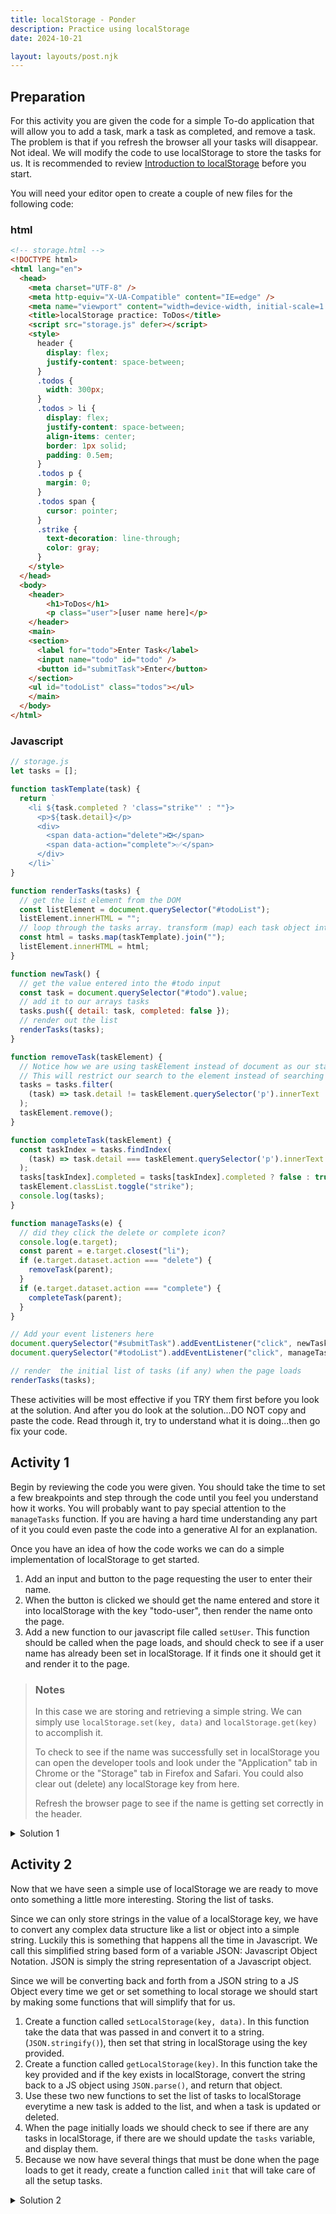 ```yaml
---
title: localStorage - Ponder
description: Practice using localStorage
date: 2024-10-21

layout: layouts/post.njk
---
```


## Preparation

For this activity you are given the code for a simple To-do application that will allow you to add a task, mark a task as completed, and remove a task. The problem is that if you refresh the browser all your tasks will disappear. Not ideal. We will modify the code to use localStorage to store the tasks for us. It is recommended to review [Introduction to localStorage](../prepare1) before you start.

You will need your editor open to create a couple of new files for the following code:

### html

```html
<!-- storage.html -->
<!DOCTYPE html>
<html lang="en">
  <head>
    <meta charset="UTF-8" />
    <meta http-equiv="X-UA-Compatible" content="IE=edge" />
    <meta name="viewport" content="width=device-width, initial-scale=1.0" />
    <title>localStorage practice: ToDos</title>
    <script src="storage.js" defer></script>
    <style>
      header {
        display: flex;
        justify-content: space-between;
      }
      .todos {
        width: 300px;
      }
      .todos > li {
        display: flex;
        justify-content: space-between;
        align-items: center;
        border: 1px solid;
        padding: 0.5em;
      }
      .todos p {
        margin: 0;
      }
      .todos span {
        cursor: pointer;
      }
      .strike {
        text-decoration: line-through;
        color: gray;
      }
    </style>
  </head>
  <body>
    <header>
        <h1>ToDos</h1>
        <p class="user">[user name here]</p>
    </header>
    <main>
    <section>
      <label for="todo">Enter Task</label>
      <input name="todo" id="todo" />
      <button id="submitTask">Enter</button>
    </section>
    <ul id="todoList" class="todos"></ul>
    </main>
  </body>
</html>
```

### Javascript

```javascript
// storage.js
let tasks = [];

function taskTemplate(task) {
  return `
    <li ${task.completed ? 'class="strike"' : ""}>
      <p>${task.detail}</p>
      <div>
        <span data-action="delete">❎</span>
        <span data-action="complete">✅</span>
      </div>
    </li>`
}

function renderTasks(tasks) {
  // get the list element from the DOM
  const listElement = document.querySelector("#todoList");
  listElement.innerHTML = "";
  // loop through the tasks array. transform (map) each task object into the appropriate HTML to represent a to-do.
  const html = tasks.map(taskTemplate).join("");
  listElement.innerHTML = html;
}

function newTask() {
  // get the value entered into the #todo input
  const task = document.querySelector("#todo").value;
  // add it to our arrays tasks
  tasks.push({ detail: task, completed: false });
  // render out the list
  renderTasks(tasks);
}

function removeTask(taskElement) {
  // Notice how we are using taskElement instead of document as our starting point?
  // This will restrict our search to the element instead of searching the whole document.
  tasks = tasks.filter(
    (task) => task.detail != taskElement.querySelector('p').innerText
  );
  taskElement.remove();
}

function completeTask(taskElement) {
  const taskIndex = tasks.findIndex(
    (task) => task.detail === taskElement.querySelector('p').innerText
  );
  tasks[taskIndex].completed = tasks[taskIndex].completed ? false : true;
  taskElement.classList.toggle("strike");
  console.log(tasks);
}

function manageTasks(e) {
  // did they click the delete or complete icon?
  console.log(e.target);
  const parent = e.target.closest("li");
  if (e.target.dataset.action === "delete") {
    removeTask(parent);
  }
  if (e.target.dataset.action === "complete") {
    completeTask(parent);
  }
}

// Add your event listeners here
document.querySelector("#submitTask").addEventListener("click", newTask);
document.querySelector("#todoList").addEventListener("click", manageTasks);

// render  the initial list of tasks (if any) when the page loads
renderTasks(tasks);
```

These activities will be most effective if you TRY them first before you look at the solution. And after you do look at the solution...DO NOT copy and paste the code. Read through it, try to understand what it is doing...then go fix your code.

## Activity 1

Begin by reviewing the code you were given. You should take the time to set a few breakpoints and step through the code until you feel you understand how it works.  You will probably want to pay special attention to the `manageTasks` function. If you are having a hard time understanding any part of it you could even paste the code into a generative AI for an explanation.

Once you have an idea of how the code works we can do a simple implementation of localStorage to get started.

1. Add an input and button to the page requesting the user to enter their name.
2. When the button is clicked we should get the name entered and store it into localStorage with the key "todo-user", then render the name onto the page.
3. Add a new function to our javascript file called `setUser`. This function should be called when the page loads, and should check to see if a user name has already been set in localStorage. If it finds one it should get it and render it to the page.

>### Notes
>In this case we are storing and retrieving a simple string. We can simply use `localStorage.set(key, data)` and `localStorage.get(key)` to accomplish it.
>
>To check to see if the name was successfully set in localStorage you can open the developer tools and look under the "Application" tab in Chrome or the "Storage" tab in Firefox and Safari. You could also clear out (delete) any localStorage key from here.
>
>Refresh the browser page to see if the name is getting set correctly in the header.

<details>
<summary>Solution 1</summary>

```html
<section>
  <label for="user">Name</label>
  <input type="text" id="user" value="[user name here]" />
  <button id="userNameButton">Enter</button>
</section>
<hr />
```


```javascript
function setUserName() {
  const name = localStorage.getItem("todo-user");
  if (name) {
    document.querySelector(".user").innerText = name;
  }
}
function userNameHandler() {
  const name = document.querySelector("#user").value;
  localStorage.setItem("todo-user", name);
  setUserName();
}

document
  .querySelector("#userNameButton")
  .addEventListener("click", userNameHandler);

  // check to see if a user name has been set...if yes then set it in the header
setUserName();
```

</details>

## Activity 2

Now that we have seen a simple use of localStorage we are ready to move onto something a little more interesting. Storing the list of tasks.

Since we can only store strings in the value of a localStorage key, we have to convert any complex data structure like a list or object into a simple string. Luckily this is something that happens all the time in Javascript. We call this simplified string based form of a variable JSON: Javascript Object Notation. JSON is simply the string representation of a Javascript object.

Since we will be converting back and forth from a JSON string to a JS Object every time we get or set something to local storage we should start by making some functions that will simplify that for us.

1. Create a function called `setLocalStorage(key, data)`. In this function take the data that was passed in and convert it to a string. (`JSON.stringify()`), then set that string in localStorage using the key provided.
2. Create a function called `getLocalStorage(key)`. In this function take the key provided and if the key exists in localStorage, convert the string back to a JS object using `JSON.parse()`, and return that object.
3. Use these two new functions to set the list of tasks to localStorage everytime a new task is added to the list, and when a task is updated or deleted.
4. When the page initially loads we should check to see if there are any tasks in localStorage, if there are we should update the `tasks` variable, and display them.
5. Because we now have several things that must be done when the page loads to get it ready, create a function called `init` that will take care of all the setup tasks.

<details>
<summary>Solution 2</summary>

```javascript
let tasks = [];

function setLocalStorage(key, data) {
  localStorage.setItem(key, JSON.stringify(data));
}

function getLocalStorage(key) {
  const storedValue = localStorage.getItem(key);
  // check to see if something was found
  if (storedValue) {
    return JSON.parse(storedValue);
  }
  // if not return an empty array
  return [];
}

function taskTemplate(task) {
  return `
    <li ${task.completed ? 'class="strike"' : ""}>
      <p>${task.detail}</p>
      <div>
        <span data-action="delete">❎</span>
        <span data-action="complete">✅</span>
      </div>
    </li>`;
}

function renderTasks(tasks) {
  // get the list element from the DOM
  const listElement = document.querySelector("#todoList");
  listElement.innerHTML = "";
  // loop through the tasks array. transform (map) each task object into the appropriate HTML to represent a to-do.
  const html = tasks.map(taskTemplate).join("");
  listElement.innerHTML = html;
}

function newTask() {
  // get the value entered into the #todo input
  const task = document.querySelector("#todo").value;
  // add it to our arrays tasks
  tasks.push({ detail: task, completed: false });
  // SAVE the tasks array to local storage
  setLocalStorage("todos", tasks);
  // render out the list
  renderTasks(tasks);
}

function removeTask(taskElement) {
  // Notice how we are using taskElement instead of document as our starting point?
  // This will restrict our search to the element instead of searching the whole document.
  tasks = tasks.filter(
    (task) => task.detail != taskElement.querySelector("p").innerText
  );
  taskElement.remove();
  // UPDATE localStorage with the changes
  setLocalStorage("todos", tasks);
}

function completeTask(taskElement) {
  const taskIndex = tasks.findIndex(
    (task) => task.detail === taskElement.querySelector("p").innerText
  );
  tasks[taskIndex].completed = tasks[taskIndex].completed ? false : true;
  taskElement.classList.toggle("strike");
  console.log(tasks);
  // UPDATE localStorage with the changes
  setLocalStorage("todos", tasks);
}

function manageTasks(e) {
  // did they click the delete or complete icon?
  console.log(e.target);
  const parent = e.target.closest("li");
  if (e.target.dataset.action === "delete") {
    removeTask(parent);
  }
  if (e.target.dataset.action === "complete") {
    completeTask(parent);
  }
}
function setUserName() {
  const name = localStorage.getItem("todo-user");
  if (name) {
    document.querySelector(".user").innerText = name;
  }
}
function userNameHandler() {
  const name = document.querySelector("#user").value;
  localStorage.setItem("todo-user", name);
  setUserName();
}

function init() {
  // see if there are any tasks in localStorage
  tasks = getLocalStorage("todos");
  // render  the initial list of tasks (if any) when the page loads
  renderTasks(tasks);
  // check to see if a user name has been set...if yes then set it in the header
  setUserName();
}

// Add your event listeners here
document.querySelector("#submitTask").addEventListener("click", newTask);
document.querySelector("#todoList").addEventListener("click", manageTasks);
document
  .querySelector("#userNameButton")
  .addEventListener("click", userNameHandler);

init();


```

</details>
